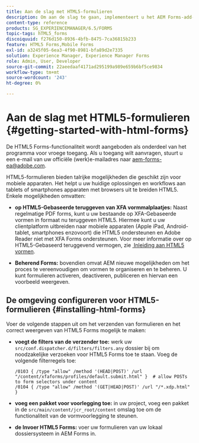 ```yaml
---
title: Aan de slag met HTML5-formulieren
description: Om aan de slag te gaan, implementeert u het AEM Forms-add-onpakket en importeert u bestaande HTML5-formulieren naar AEM.
content-type: reference
products: SG_EXPERIENCEMANAGER/6.5/FORMS
topic-tags: hTML5_forms
discoiquuid: f276d150-8936-4bfb-8475-7ca36815b233
feature: HTML5 Forms,Mobile Forms
exl-id: a3245f05-6ea3-4f90-8981-bfa89d2e7335
solution: Experience Manager, Experience Manager Forms
role: Admin, User, Developer
source-git-commit: 22aeedaaf4171ad295199a989e659b6bf5ce9834
workflow-type: tm+mt
source-wordcount: '243'
ht-degree: 0%

---
```


# Aan de slag met HTML5-formulieren {#getting-started-with-html-forms}

<span class="preview"> De HTML5 Forms-functionaliteit wordt aangeboden als onderdeel van het programma voor vroege toegang. Als u toegang wilt aanvragen, stuurt u een e-mail van uw officiële (werk)e-mailadres naar aem-forms-ea@adobe.com.
</span>

HTML5-formulieren bieden talrijke mogelijkheden die geschikt zijn voor mobiele apparaten. Het helpt u uw huidige oplossingen en workflows aan tablets of smartphones apparaten met browsers uit te breiden HTML5. Enkele mogelijkheden omvatten:

* **op HTML5-Gebaseerde teruggeven van XFA vormmalplaatjes:** Naast regelmatige PDF forms, kunt u uw bestaande op XFA-Gebaseerde vormen in formaat nu teruggeven HTML5. Hiermee kunt u uw clientplatform uitbreiden naar mobiele apparaten (Apple iPad, Android-tablet, smartphones enzovoort) die HTML5 ondersteunen en Adobe Reader niet met XFA Forms ondersteunen. Voor meer informatie over op HTML5-Gebaseerd teruggevend vermogen, zie [&#x200B; Inleiding aan HTML5 vormen &#x200B;](/help/forms/introductionhtml5.md).

* **Beherend Forms:** bovendien omvat AEM nieuwe mogelijkheden om het proces te vereenvoudigen om vormen te organiseren en te beheren. U kunt formulieren activeren, deactiveren, publiceren en hiervan een voorbeeld weergeven.<!--For more information, see [Introduction to managing forms](/help/forms/using/introduction-managing-forms.md).-->

## De omgeving configureren voor HTML5-formulieren {#installing-html-forms}

Voer de volgende stappen uit om het verzenden van formulieren en het correct weergeven van HTML5 Forms mogelijk te maken:

* **voegt de filters van de verzender toe:** werk uw `src/conf.dispatcher.d/filters/filters.any` dossier bij om noodzakelijke verzoeken voor HTML5 Forms toe te staan. Voeg de volgende filterregels toe:

  ```
  /0103 { /type "allow" /method '(HEAD|POST)' /url "/content/xfaforms/profiles/default.submit.html" }  # allow POSTs to form selectors under content
  /0104 { /type "allow" /method '(GET|HEAD|POST)' /url "/*.xdp.html" }
  ```

* **voeg een pakket voor voorlegging toe:** in uw project, voeg een pakket in de `src/main/content/jcr_root/content` omslag toe om de functionaliteit van de vormvoorlegging te steunen.

* **de Invoer HTML5 Forms:** voer uw formulieren van uw lokaal dossiersysteem in AEM Forms in.
